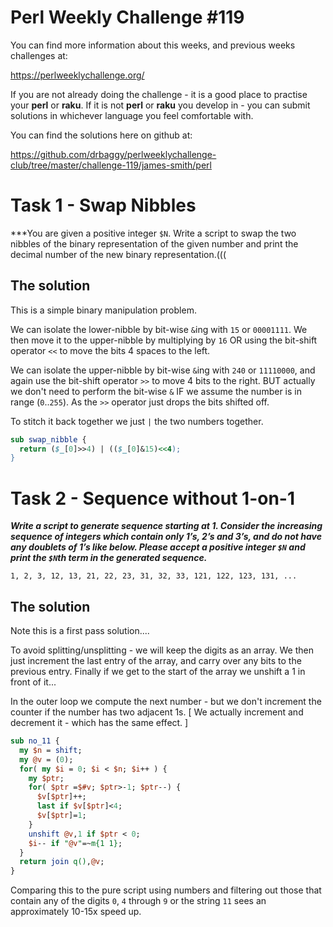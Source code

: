 # Perl Weekly Challenge #119

You can find more information about this weeks, and previous weeks challenges at:

  https://perlweeklychallenge.org/

If you are not already doing the challenge - it is a good place to practise your
**perl** or **raku**. If it is not **perl** or **raku** you develop in - you can
submit solutions in whichever language you feel comfortable with.

You can find the solutions here on github at:

https://github.com/drbaggy/perlweeklychallenge-club/tree/master/challenge-119/james-smith/perl

# Task 1 - Swap Nibbles

***You are given a positive integer `$N`. Write a script to swap the two nibbles of the binary representation of the given number and print the decimal number of the new binary representation.(((

## The solution

This is a simple binary manipulation problem.

We can isolate the lower-nibble by bit-wise `&`ing with `15` or `00001111`. We then move it to the upper-nibble by multiplying by `16` OR using the bit-shift operator `<<` to move the bits 4 spaces to the left.

We can isolate the upper-nibble by bit-wise `&`ing with `240` or `11110000`, and again use the bit-shift operator `>>` to move 4 bits to the right. BUT actually we don't need to perform the bit-wise `&` IF we assume the number is in range (`0`..`255`). As the `>>` operator just drops the bits shifted off.

To stitch it back together we just `|` the two numbers together.

```perl
sub swap_nibble {
  return ($_[0]>>4) | (($_[0]&15)<<4);
}
```


# Task 2 - Sequence without 1-on-1

***Write a script to generate sequence starting at 1. Consider the increasing
sequence of integers which contain only 1’s, 2’s and 3’s, and do not have any
doublets of 1’s like below. Please accept a positive integer `$N` and print
the `$N`th term in the generated sequence.***

```
1, 2, 3, 12, 13, 21, 22, 23, 31, 32, 33, 121, 122, 123, 131, ...
```

## The solution

Note this is a first pass solution....

To avoid splitting/unsplitting - we will keep the digits as an array.
We then just increment the last entry of the array, and carry over
any bits to the previous entry. Finally if we get to the start of the
array we unshift a 1 in front of it...

In the outer loop we compute the next number - but we don't increment
the counter if the number has two adjacent 1s. [ We actually increment
and decrement it - which has the same effect. ]

```perl
sub no_11 {
  my $n = shift;
  my @v = (0);
  for( my $i = 0; $i < $n; $i++ ) {
    my $ptr;
    for( $ptr =$#v; $ptr>-1; $ptr--) {
      $v[$ptr]++;
      last if $v[$ptr]<4;
      $v[$ptr]=1;
    }
    unshift @v,1 if $ptr < 0;
    $i-- if "@v"=~m{1 1};
  }
  return join q(),@v;
}
```

Comparing this to the pure script using numbers and filtering out those
that contain any of the digits `0`, `4` through `9` or the string `11`
sees an approximately 10-15x speed up.
